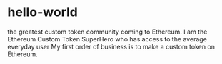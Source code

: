 # hello-world
the greatest custom token community coming to Ethereum.
I am the Ethereum Custom Token SuperHero who has access to the average everyday user
My first order of business is to make a custom token on Ethereum.

